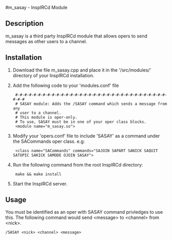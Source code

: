 #m_sasay - InspIRCd Module

Description
-

m_sasay is a third party InspIRCd module that allows opers to send messages as other users to a channel.

Installation
-

1. Download the file m_sasay.cpp and place it in the '/src/modules/' directory of your InspIRCd installation.

2. Add the following code to your 'modules.conf' file

        #-#-#-#-#-#-#-#-#-#-#-#-#-#-#-#-#-#-#-#-#-#-#-#-#-#-#-#-#-#-#-#-#-#-#-#
        # SASAY module: Adds the /SASAY command which sends a message from any
        # user to a channel.
        # This module is oper-only.
        # To use, SASAY must be in one of your oper class blocks.
        <module name="m_sasay.so">

3. Modify your 'opers.conf' file to include 'SASAY' as a command under the SACommands oper class. e.g:

        <class name="SACommands" commands="SAJOIN SAPART SANICK SAQUIT SATOPIC SAKICK SAMODE OJOIN SASAY">

4. Run the following command from the root InspIRCd directory:


        make && make install
    
    
5. Start the InspIRCd server.

Usage
-

You must be identified as an oper with SASAY command privledges to use this. The following command would send \<message> to \<channel> from \<nick>.

    /SASAY <nick> <channel> <message>
